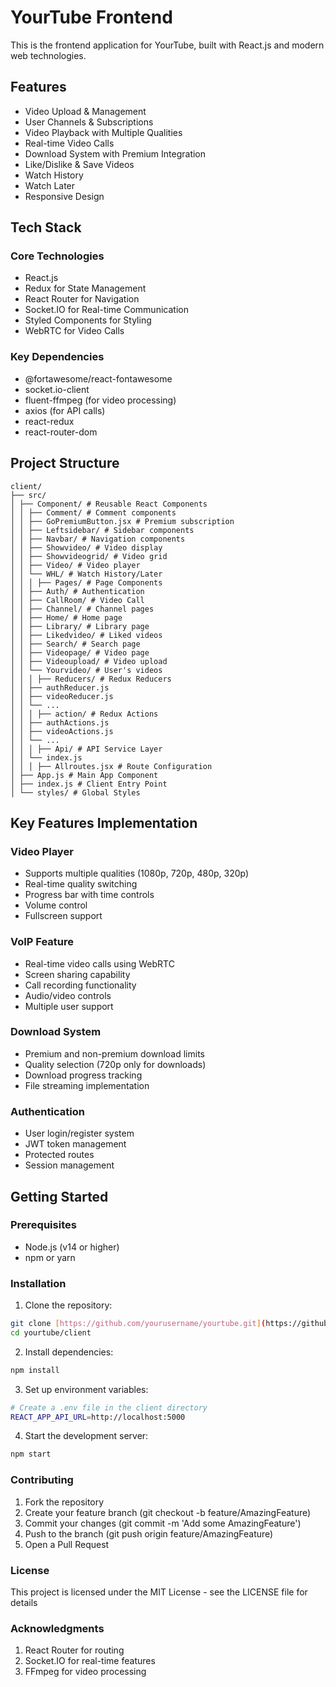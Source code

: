 # YourTube Frontend

This is the frontend application for YourTube, built with React.js and modern web technologies.

## Features

- Video Upload & Management
- User Channels & Subscriptions
- Video Playback with Multiple Qualities
- Real-time Video Calls
- Download System with Premium Integration
- Like/Dislike & Save Videos
- Watch History
- Watch Later
- Responsive Design

## Tech Stack

### Core Technologies

- React.js
- Redux for State Management
- React Router for Navigation
- Socket.IO for Real-time Communication
- Styled Components for Styling
- WebRTC for Video Calls

### Key Dependencies

- @fortawesome/react-fontawesome
- socket.io-client
- fluent-ffmpeg (for video processing)
- axios (for API calls)
- react-redux
- react-router-dom

## Project Structure

```
client/
├── src/
│ ├── Component/ # Reusable React Components 
│ │ ├── Comment/ # Comment components 
│ │ ├── GoPremiumButton.jsx # Premium subscription 
│ │ ├── Leftsidebar/ # Sidebar components 
│ │ ├── Navbar/ # Navigation components 
│ │ ├── Showvideo/ # Video display 
│ │ ├── Showvideogrid/ # Video grid 
│ │ ├── Video/ # Video player 
│ │ └── WHL/ # Watch History/Later 
│ │ │ ├── Pages/ # Page Components 
│ │ ├── Auth/ # Authentication 
│ │ ├── CallRoom/ # Video Call 
│ │ ├── Channel/ # Channel pages 
│ │ ├── Home/ # Home page 
│ │ ├── Library/ # Library page 
│ │ ├── Likedvideo/ # Liked videos 
│ │ ├── Search/ # Search page 
│ │ ├── Videopage/ # Video page 
│ │ ├── Videoupload/ # Video upload 
│ │ └── Yourvideo/ # User's videos 
│ │ │ ├── Reducers/ # Redux Reducers 
│ │ ├── authReducer.js 
│ │ ├── videoReducer.js 
│ │ └── ... 
│ │ │ ├── action/ # Redux Actions 
│ │ ├── authActions.js 
│ │ ├── videoActions.js 
│ │ └── ... 
│ │ │ ├── Api/ # API Service Layer 
│ │ └── index.js 
│ │ │ ├── Allroutes.jsx # Route Configuration 
│ ├── App.js # Main App Component 
│ ├── index.js # Client Entry Point 
│ └── styles/ # Global Styles
```


## Key Features Implementation

### Video Player
- Supports multiple qualities (1080p, 720p, 480p, 320p)
- Real-time quality switching
- Progress bar with time controls
- Volume control
- Fullscreen support

### VoIP Feature
- Real-time video calls using WebRTC
- Screen sharing capability
- Call recording functionality
- Audio/video controls
- Multiple user support

### Download System
- Premium and non-premium download limits
- Quality selection (720p only for downloads)
- Download progress tracking
- File streaming implementation

### Authentication
- User login/register system
- JWT token management
- Protected routes
- Session management

## Getting Started

### Prerequisites
- Node.js (v14 or higher)
- npm or yarn

### Installation
1. Clone the repository:
```bash
git clone [https://github.com/yourusername/yourtube.git](https://github.com/yourusername/yourtube.git)
cd yourtube/client
```
2. Install dependencies:
```bash
npm install
```
3. Set up environment variables:
```bash
# Create a .env file in the client directory
REACT_APP_API_URL=http://localhost:5000
```
4. Start the development server:
```bash
npm start
```

### Contributing
1. Fork the repository
2. Create your feature branch (git checkout -b feature/AmazingFeature)
3. Commit your changes (git commit -m 'Add some AmazingFeature')
4. Push to the branch (git push origin feature/AmazingFeature)
5. Open a Pull Request

### License
This project is licensed under the MIT License - see the LICENSE file for details

### Acknowledgments
1. React Router for routing
2. Socket.IO for real-time features
3. FFmpeg for video processing
